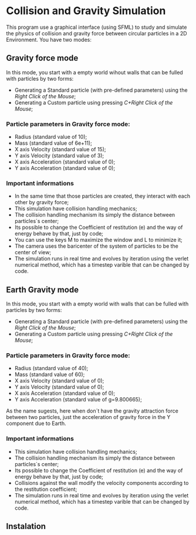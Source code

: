 # Collision and Gravity Simulation

This program use a graphical interface (using SFML) to study and simulate the physics of collision and gravity force between circular particles in a 2D Environment. You have two modes:

## Gravity force mode

In this mode, you start with a empty world wihout walls that can be fulled with particles by two forms:

* Generating a Standard particle (with pre-defined parameters) using the _Right Click of the Mouse_;
* Generating a Custom particle using pressing _C+Right Click of the Mouse_;

### Particle parameters in Gravity force mode:
* Radius (standard value of 10);
* Mass (standard value of 6e+11);
* X axis Velocity (standard value of 15);
* Y axis Velocity (standard value of 3);
* X axis Acceleration (standard value of 0);
* Y axis Acceleration (standard value of 0);

### Important informations

* In the same time that those particles are created, they interact with each other by gravity force;
* This simulation have collision handling mechanics;
* The collision handling mechanism its simply the distance between particles´s center;
* Its possible to change the Coefficient of restitution (e) and the way of energy behave by that, just by code;
* You can use the keys M to maximize the window and L to minimize it;
* The camera uses the baricenter of the system of particles to be the center of view;
* The simulation runs in real time and evolves by iteration using the verlet numerical method, which has a timestep varible that can be changed by code.

## Earth Gravity mode

In this mode, you start with a empty world with walls that can be fulled with particles by two forms:

* Generating a Standard particle (with pre-defined parameters) using the _Right Click of the Mouse_;
* Generating a Custom particle using pressing _C+Right Click of the Mouse_;

### Particle parameters in Gravity force mode:
* Radius (standard value of 40);
* Mass (standard value of 60);
* X axis Velocity (standard value of 0);
* Y axis Velocity (standard value of 0);
* X axis Acceleration (standard value of 0);
* Y axis Acceleration (standard value of g=9.800665);

As the name sugests, here when don´t have the gravity attraction force between two particles, just the acceleration of gravity force in the Y component due to Earth.

### Important informations

* This simulation have collision handling mechanics;
* The collision handling mechanism its simply the distance between particles´s center;
* Its possible to change the Coefficient of restitution (e) and the way of energy behave by that, just by code;
* Collisions against the wall modify the velocity components according to the restitution coefficient;
* The simulation runs in real time and evolves by iteration using the verlet numerical method, which has a timestep varible that can be changed by code.

## Instalation
